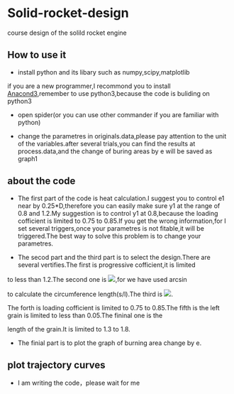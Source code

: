 # Solid-rocket-design
course design of the solild rocket engine
## How to use it
* install python and its libary such as numpy,scipy,matplotlib

if you are a new programmer,I recommond you to install [Anacond3](https://www.anaconda.com/download/),remember to use python3,because the code is buliding on python3

* open spider(or you can use other commander if you are familiar with python)

* change the parametres in originals.data,please pay attention to the unit of the variables.after several trials,you can find the results
at process.data,and the change of buring areas by e will be saved as graph1

## about the code
* The first part of the code is heat calculation.I suggest you to control e1 near by 0.25*D,therefore you can easily make sure y1 at the range of 0.8 and 1.2.My suggestion is to control y1 at 0.8,because the loading cofficient is limited to 0.75 to 0.85.If you get the wrong information,for I set several triggers,once your parametres is not fitable,it will be triggered.The best way to solve this problem is to change your parametres.

* The secod part and the third part is to select the design.There are several vertifies.The first is progressive cofficient,it is limited 

to less than 1.2.The second one is ![](https://github.com/graceyangfan/solid-rocket-design/raw/master/vertify2.png),for we have used arcsin 

to calculate the circumference length(s/l).The third is ![](https://github.com/graceyangfan/solid-rocket-design/raw/master/vertify3.png).

The forth is loading cofficient is limited to 0.75 to 0.85.The fifth is the left grain is limited to less than 0.05.The fininal one is the 

length of the grain.It is limited to 1.3 to 1.8.

* The finial part is to plot the graph of burning area change by e.

## plot trajectory curves

* I am writing the code，please wait for me

